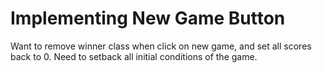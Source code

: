 # Implementing New Game Button

Want to remove winner class when click on new game, and set all scores back to 0.
Need to setback all initial conditions of the game.
